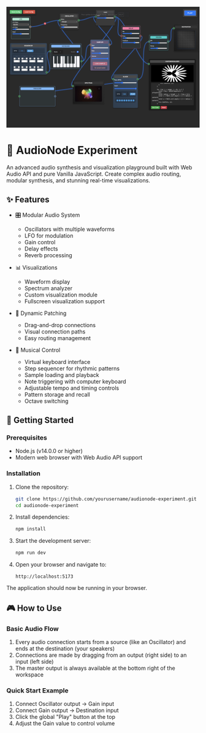 ![](assets/20241201_195252_webAudioApi.png)

# 🎹 AudioNode Experiment

An advanced audio synthesis and visualization playground built with Web Audio API and pure Vanilla JavaScript. Create complex audio routing, modular synthesis, and stunning real-time visualizations.

## ✨ Features

- 🎛️ Modular Audio System

  - Oscillators with multiple waveforms
  - LFO for modulation
  - Gain control
  - Delay effects
  - Reverb processing

- 📊 Visualizations

  - Waveform display
  - Spectrum analyzer
  - Custom visualization module
  - Fullscreen visualization support

- 🔌 Dynamic Patching

  - Drag-and-drop connections
  - Visual connection paths
  - Easy routing management

- 🎹 Musical Control

  - Virtual keyboard interface
  - Step sequencer for rhythmic patterns
  - Sample loading and playback
  - Note triggering with computer keyboard
  - Adjustable tempo and timing controls
  - Pattern storage and recall
  - Octave switching

## 🚀 Getting Started

### Prerequisites

- Node.js (v14.0.0 or higher)
- Modern web browser with Web Audio API support

### Installation

1. Clone the repository:

   ```bash
   git clone https://github.com/yourusername/audionode-experiment.git
   cd audionode-experiment
   ```

2. Install dependencies:

   ```bash
   npm install
   ```

3. Start the development server:

   ```bash
   npm run dev
   ```

4. Open your browser and navigate to:

   ```
   http://localhost:5173
   ```

The application should now be running in your browser.

## 🎮 How to Use

### Basic Audio Flow

1. Every audio connection starts from a source (like an Oscillator) and ends at the destination (your speakers)
2. Connections are made by dragging from an output (right side) to an input (left side)
3. The master output is always available at the bottom right of the workspace

### Quick Start Example

1. Connect Oscillator output → Gain input
2. Connect Gain output → Destination input
3. Click the global "Play" button at the top
4. Adjust the Gain value to control volume
